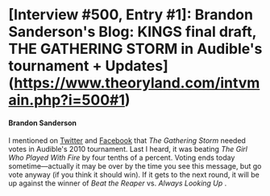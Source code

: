 # [Interview #500, Entry #1]: Brandon Sanderson's Blog: KINGS final draft, THE GATHERING STORM in Audible's tournament + Updates](https://www.theoryland.com/intvmain.php?i=500#1)

#### Brandon Sanderson

I mentioned on
[Twitter](http://twitter.com/BrandSanderson)
and
[Facebook](https://www.facebook.com/BrandonSandrson)
that
*The Gathering Storm*
needed votes in Audible's 2010 tournament. Last I heard, it was beating
*The Girl Who Played With Fire*
by four tenths of a percent. Voting ends today sometime—actually it may be over by the time you see this message, but go vote anyway (if you think it should win). If it gets to the next round, it will be up against the winner of
*Beat the Reaper*
vs.
*Always Looking Up*
.

